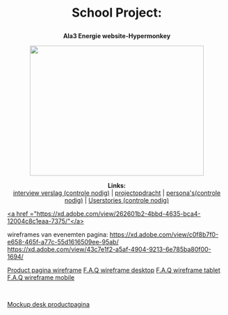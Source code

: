 <h1>
<p align="center">
   School Project:
   </p>
   </h1>
<b>
<p align="center">
  Ala3 Energie website-Hypermonkey
  </p>
  </b>
<p align="center">
    <img width="400" height="300" src="Mango.png">
    </p>
<p align="center">
  <b>Links:</b><br>
  <a href="https://mborijnland.sharepoint.com/:w:/s/PRJLO0E-SWD4-3Groep3/EYiKdvN8rCJDl7XQIx1alPkBN7nyCOLbUqAvgF9bSmCQMA?e=MnAsnn">interview verslag (controle nodig)</a> |
  <a href="https://mborijnland.sharepoint.com/:w:/r/sites/PRJLO0E-SWD4-3Groep3/_layouts/15/Doc.aspx?sourcedoc=%7B1C1E058F-FD41-46DA-9C16-630DE7C8D99E%7D&file=Projectopdracht%20(1).docx&action=edit&mobileredirect=true&wdPreviousSession=d6d3f69f-78c1-4693-9b8a-cf541abb8b7e&wdOrigin=TEAMS-ELECTRON.teams.undefined">projectopdracht</a> |
  <a href="https://mborijnland.sharepoint.com/:w:/s/PRJLO0E-SWD4-3Groep3/Eff59o5dQoBCkELafUWMrGkB1XLLW26sJglOvb0I8melrQ?e=Lmx0nU">persona's(controle nodig)</a> |
  <a href= "https://teams.microsoft.com/l/file/B592034F-8EF6-4A97-B9F1-E1CE7C9931B3?tenantId=dde1db61-6b33-4eef-81d9-cdc6c9392571&fileType=docx&objectUrl=https%3A%2F%2Fmborijnland.sharepoint.com%2Fsites%2FPRJLO0E-SWD4-3Groep3%2FGedeelde%20documenten%2F3%20Groep%203%2Fuserstories.docx&baseUrl=https%3A%2F%2Fmborijnland.sharepoint.com%2Fsites%2FPRJLO0E-SWD4-3Groep3&serviceName=teams&threadId=19:8360f21872ab43cb82aab9fefc5e9509@thread.tacv2&groupId=f4acac15-39b2-4g4bc-8321-105d2383439f"> Userstories (controle nodig)
  <br>
</p>
   

<a href ="https://xd.adobe.com/view/262601b2-4bbd-4635-bca4-12004c8c1eaa-7375/"</a>


wireframes van evenemten pagina:
https://xd.adobe.com/view/c0f8b7f0-e658-465f-a77c-55d1616509ee-95ab/
https://xd.adobe.com/view/43c7e1f2-a5af-4904-9213-6e785ba80f00-1694/

<a href ="https://xd.adobe.com/view/262601b2-4bbd-4635-bca4-12004c8c1eaa-7375/">Product pagina wireframe</a>
<a href ="https://wireframe.cc/eHDe50">F.A.Q wireframe desktop</a>
<a href ="https://wireframe.cc/pqXoAf">F.A.Q wireframe tablet</a>
<a href ="https://wireframe.cc/qpUivh">F.A.Q wireframe mobile</a>

<br>

<a href="https://xd.adobe.com/view/95b48578-f341-4997-bda6-bcf078a5ad4b-c0e7/">Mockup desk productpagina</a>


